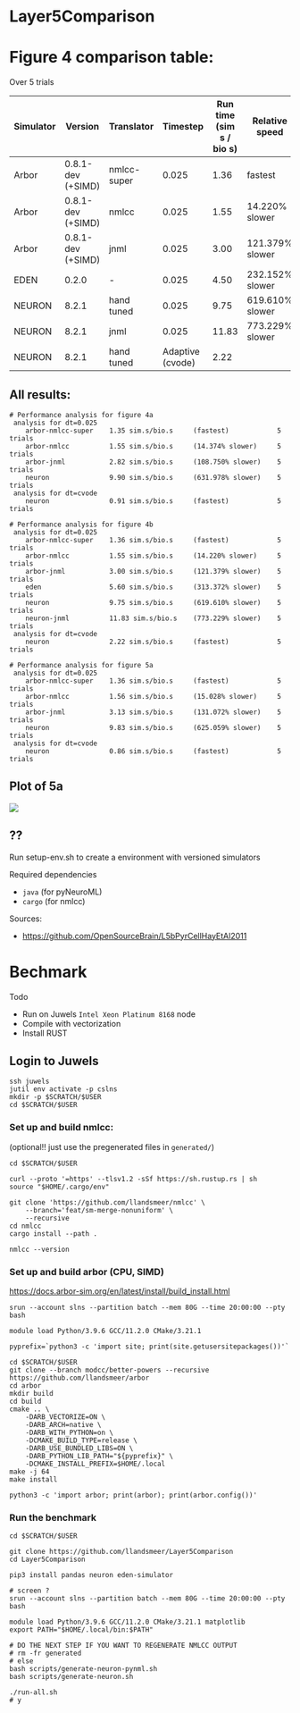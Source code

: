 # Layer5Comparison

# Figure 4 comparison table:

Over 5 trials

| Simulator | Version           | Translator  | Timestep         | Run time (sim s / bio s) | Relative speed  |   |
|-----------|-------------------|-------------|------------------|--------------------------|-----------------|---|
| Arbor     | 0.8.1-dev (+SIMD) | nmlcc-super | 0.025            | 1.36                     | fastest         |   |
| Arbor     | 0.8.1-dev (+SIMD) | nmlcc       | 0.025            | 1.55                     | 14.220% slower  |   |
| Arbor     | 0.8.1-dev (+SIMD) | jnml        | 0.025            | 3.00                     | 121.379% slower |   |
| EDEN      | 0.2.0             | -           | 0.025            | 4.50                     | 232.152% slower |   |
| NEURON    | 8.2.1             | hand tuned  | 0.025            | 9.75                     | 619.610% slower |   |
| NEURON    | 8.2.1             | jnml        | 0.025            | 11.83                    | 773.229% slower |   |
| NEURON    | 8.2.1             | hand tuned  | Adaptive (cvode) | 2.22                     |                 |   |

## All results:

```
# Performance analysis for figure 4a
 analysis for dt=0.025
    arbor-nmlcc-super    1.35 sim.s/bio.s     (fastest)            5 trials
    arbor-nmlcc          1.55 sim.s/bio.s     (14.374% slower)     5 trials
    arbor-jnml           2.82 sim.s/bio.s     (108.750% slower)    5 trials
    neuron               9.90 sim.s/bio.s     (631.978% slower)    5 trials
 analysis for dt=cvode
    neuron               0.91 sim.s/bio.s     (fastest)            5 trials

# Performance analysis for figure 4b
 analysis for dt=0.025
    arbor-nmlcc-super    1.36 sim.s/bio.s     (fastest)            5 trials
    arbor-nmlcc          1.55 sim.s/bio.s     (14.220% slower)     5 trials
    arbor-jnml           3.00 sim.s/bio.s     (121.379% slower)    5 trials
    eden                 5.60 sim.s/bio.s     (313.372% slower)    5 trials
    neuron               9.75 sim.s/bio.s     (619.610% slower)    5 trials
    neuron-jnml          11.83 sim.s/bio.s    (773.229% slower)    5 trials
 analysis for dt=cvode
    neuron               2.22 sim.s/bio.s     (fastest)            5 trials

# Performance analysis for figure 5a
 analysis for dt=0.025
    arbor-nmlcc-super    1.36 sim.s/bio.s     (fastest)            5 trials
    arbor-nmlcc          1.56 sim.s/bio.s     (15.028% slower)     5 trials
    arbor-jnml           3.13 sim.s/bio.s     (131.072% slower)    5 trials
    neuron               9.83 sim.s/bio.s     (625.059% slower)    5 trials
 analysis for dt=cvode
    neuron               0.86 sim.s/bio.s     (fastest)            5 trials
```

## Plot of 5a

<img src="5a.svg"></img>

## ??

Run setup-env.sh to create a environment with versioned simulators

Required dependencies

 - `java` (for pyNeuroML)
 - `cargo` (for nmlcc)

Sources:

 - https://github.com/OpenSourceBrain/L5bPyrCellHayEtAl2011

# Bechmark

Todo
 - Run on Juwels `Intel Xeon Platinum 8168` node
 - Compile with vectorization
 - Install RUST

## Login to Juwels

```
ssh juwels
jutil env activate -p cslns
mkdir -p $SCRATCH/$USER
cd $SCRATCH/$USER
```


### Set up and build nmlcc:

(optional!! just use the pregenerated files in `generated/`)

```
cd $SCRATCH/$USER

curl --proto '=https' --tlsv1.2 -sSf https://sh.rustup.rs | sh
source "$HOME/.cargo/env"

git clone 'https://github.com/llandsmeer/nmlcc' \
    --branch='feat/sm-merge-nonuniform' \
    --recursive
cd nmlcc
cargo install --path .

nmlcc --version
```

### Set up and build arbor (CPU, SIMD)

https://docs.arbor-sim.org/en/latest/install/build_install.html

```
srun --account slns --partition batch --mem 80G --time 20:00:00 --pty bash

module load Python/3.9.6 GCC/11.2.0 CMake/3.21.1

pyprefix=`python3 -c 'import site; print(site.getusersitepackages())'`

cd $SCRATCH/$USER
git clone --branch modcc/better-powers --recursive https://github.com/llandsmeer/arbor
cd arbor
mkdir build
cd build
cmake .. \
    -DARB_VECTORIZE=ON \
    -DARB_ARCH=native \
    -DARB_WITH_PYTHON=on \
    -DCMAKE_BUILD_TYPE=release \
    -DARB_USE_BUNDLED_LIBS=ON \
    -DARB_PYTHON_LIB_PATH="${pyprefix}" \
    -DCMAKE_INSTALL_PREFIX=$HOME/.local
make -j 64
make install

python3 -c 'import arbor; print(arbor); print(arbor.config())'
```

### Run the benchmark

```
cd $SCRATCH/$USER

git clone https://github.com/llandsmeer/Layer5Comparison
cd Layer5Comparison

pip3 install pandas neuron eden-simulator

# screen ?
srun --account slns --partition batch --mem 80G --time 20:00:00 --pty bash

module load Python/3.9.6 GCC/11.2.0 CMake/3.21.1 matplotlib
export PATH="$HOME/.local/bin:$PATH"

# DO THE NEXT STEP IF YOU WANT TO REGENERATE NMLCC OUTPUT
# rm -fr generated
# else
bash scripts/generate-neuron-pynml.sh
bash scripts/generate-neuron.sh

./run-all.sh
# y
```
